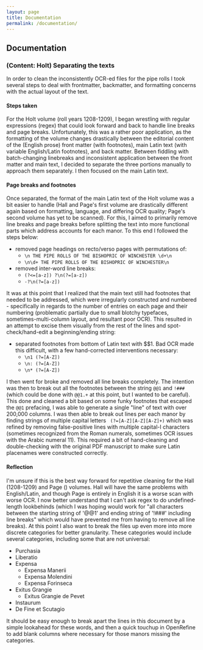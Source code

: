 ```yaml
---
layout: page
title: Documentation
permalink: /documentation/
---
```


## Documentation

### (Content: Holt) Separating the texts
In order to clean the inconsistently OCR-ed files for the pipe rolls I took several steps to deal with frontmatter, backmatter, and formatting concerns with the actual layout of the text.

#### Steps taken
For the Holt volume (roll years 1208-1209), I began wrestling with regular expressions (regex) that could look forward and back to handle line breaks and page breaks. Unfortunately, this was a rather poor application, as the formatting of the volume changes drastically between the editorial content of the (English prose) front matter (with footnotes), main Latin text (with variable English/Latin footnotes), and back matter. Between fiddling with batch-changing linebreaks and inconsistent application between the front matter and main text, I decided to separate the three portions manually to approach them separately. I then focused on the main Latin text.

#### Page breaks and footnotes
Once separated, the format of the main Latin text of the Holt volume was a bit easier to handle (Hall and Page's first volume are drastically different again based on formatting, language, and differing OCR quality; Page's second volume has yet to be scanned). For this, I aimed to primarily remove line breaks and page breaks before splitting the text into more functional parts which address accounts for each manor. To this end I followed the steps below:

- removed page headings on recto/verso pages with permutations of:
	- `\n THE PIPE ROLLS OF THE BISHOPRIC OF WINCHESTER \d+\n`
	- `\n\d+ THE PIPE ROLLS OF THE BISHOPRIC OF WINCHESTER\n` 
- removed inter-word line breaks:
	- `(?<=[a-z]) ?\n(?=[a-z])`
	- `-?\n(?=[a-z])`

It was at this point that I realized that the main text still had footnotes that needed to be addressed, which were irregularly constructed and numbered - specifically in regards to the number of entries on each page and their numbering (problematic partially due to small blotchy typefaces, sometimes-multi-column layout, and resultant poor OCR). This resulted in an attempt to excise them visually from the rest of the lines and spot-check/hand-edit a beginning/ending string:

- separated footnotes from bottom of Latin text with $$1. Bad OCR made this difficult, with a few hand-corrected interventions necessary:
	- `\n1 (?=[A-Z])`
	- `\n: (?=[A-Z])`
	- `\n* (?=[A-Z])`

I then went for broke and removed all line breaks completely. The intention was then to break out all the footnotes between the string `@@1` and `!###` (which could be done with `@@1.+` at this point, but I wanted to be careful). This done and cleaned a bit based on some funky footnotes that escaped the `@@1` prefacing, I was able to generate a single "line" of text with over 200,000 columns. I was then able to break out lines per each manor by finding strings of multiple capital letters ` (?=[A-Z][A-Z][A-Z]+)` which was refined by removing false-positive lines with multiple capital-I characters (sometimes recognized from the Roman numerals, sometimes OCR issues with the Arabic numeral 11). This required a bit of hand-cleaning and double-checking with the original PDF manuscript to make sure Latin placenames were constructed correctly.

#### Reflection
I'm unsure if this is the best way forward for repetitive cleaning for the Hall (1208-1209) and Page () volumes. Hall will have the same problems with English/Latin, and though Page is entirely in English it is a worse scan with worse OCR. I now better understand that I can't ask regex to do undefined-length lookbehinds (which I was hoping would work for "all characters between the starting string of '@@1' and ending string of '!###' including line breaks" which would have prevented me from having to remove all line breaks). At this point I also want to break the files up even more into more discrete categories for better granularity. These categories would include several categories, including some that are not universal:
- Purchasia
- Liberatio
- Expensa
	- Expensa Manerii
	- Expensa Molendini
	- Expensa Forinseca
- Exitus Grangie
	- Exitus Grangie de Pevet
- Instaurum
- De Fine et Scutagio

It should be easy enough to break apart the lines in this document by a simple lookahead for these words, and then a quick touchup in OpenRefine to add blank columns where necessary for those manors missing the categories.

